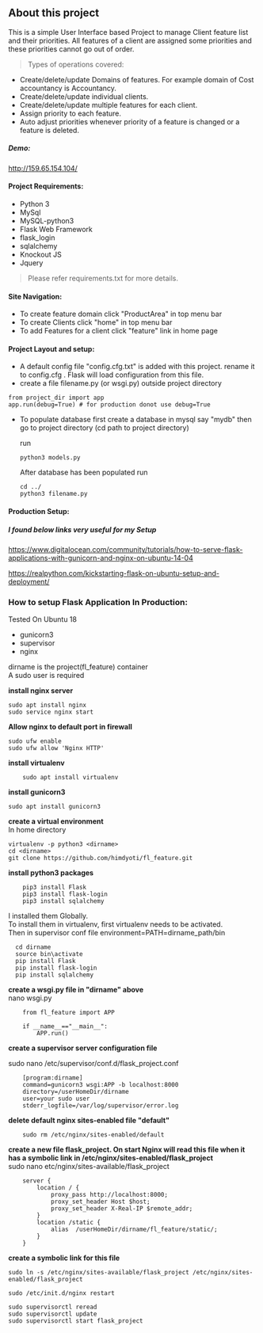 ## About this project
This is a simple User Interface based Project to manage Client feature list and their priorities.
All features of a client are assigned some priorities and these priorities cannot go out of order.

> Types of operations covered:
* Create/delete/update Domains of features. For example domain of Cost accountancy is Accountancy.
* Create/delete/update individual clients.
* Create/delete/update multiple features for each client.
* Assign priority to each feature.
* Auto adjust priorities whenever priority of a feature is changed or a feature is deleted.

##### Demo:
http://159.65.154.104/

#### Project Requirements:
* Python 3
* MySql
* MySQL-python3
* Flask Web Framework
* flask_login
* sqlalchemy
* Knockout JS
* Jquery
> Please refer requirements.txt for more details.


#### Site Navigation:
* To create feature domain click "ProductArea" in top menu bar
* To create Clients click "home" in top menu bar
* To add Features for a client click "feature" link in home page


#### Project Layout and setup:
* A default config file "config.cfg.txt" is added with this project. rename it to config.cfg  . Flask will load configuration from this file.
* create a file filename.py (or wsgi.py) outside project directory
```
from project_dir import app
app.run(debug=True) # for production donot use debug=True
```
* To populate database
first create a database in mysql say "mydb"
then go to project directory (cd path to project directory)

  run
  ```
  python3 models.py
  ```
  After database has been populated run
  ```
  cd ../
  python3 filename.py
  ```

#### Production Setup:

##### I found below links very useful for my Setup  
https://www.digitalocean.com/community/tutorials/how-to-serve-flask-applications-with-gunicorn-and-nginx-on-ubuntu-14-04  

 https://realpython.com/kickstarting-flask-on-ubuntu-setup-and-deployment/

 ### How to setup Flask Application In Production:
 Tested On Ubuntu 18
 * gunicorn3
 * supervisor
 * nginx

 dirname is the project(fl_feature) container  
 A sudo user is required

**install nginx server**  
```
sudo apt install nginx
sudo service nginx start
```

**Allow nginx to default port in firewall**  
```
sudo ufw enable
sudo ufw allow 'Nginx HTTP'
```

**install virtualenv**  
```
	sudo apt install virtualenv
```


**install gunicorn3**  
```
sudo apt install gunicorn3
```
**create a virtual environment**  
In home directory
```
virtualenv -p python3 <dirname>
cd <dirname>
git clone https://github.com/himdyoti/fl_feature.git
```

**install python3 packages**  

```
	pip3 install Flask
	pip3 install flask-login
	pip3 install sqlalchemy
```
I installed them Globally.  
To install them in virtualenv, first virtualenv needs to be activated.  
Then in supervisor conf file
environment=PATH=dirname_path/bin
```
  cd dirname
  source bin\activate
  pip install Flask
  pip install flask-login
  pip install sqlalchemy
```



**create a wsgi.py file in "dirname" above**  
	nano wsgi.py
```
	from fl_feature import APP

	if __name__=="__main__":
		APP.run()
```

**create a supervisor server configuration file**  

sudo nano /etc/supervisor/conf.d/flask_project.conf
```
	[program:dirname]
	command=gunicorn3 wsgi:APP -b localhost:8000
	directory=/userHomeDir/dirname
	user=your sudo user
	stderr_logfile=/var/log/supervisor/error.log
```  
**delete default nginx sites-enabled file "default"**  
```
	sudo rm /etc/nginx/sites-enabled/default
```
**create a new file flask_project. On start Nginx will read   this file when it has a symbolic link in /etc/nginx/sites-enabled/flask_project**  
	sudo nano etc/nginx/sites-available/flask_project
```
	server {
	    location / {
	        proxy_pass http://localhost:8000;
	        proxy_set_header Host $host;
	        proxy_set_header X-Real-IP $remote_addr;
	    }
	    location /static {
	        alias  /userHomeDir/dirname/fl_feature/static/;
	    }
	}
```

**create a symbolic link for this file**
```
sudo ln -s /etc/nginx/sites-available/flask_project /etc/nginx/sites-enabled/flask_project
```
```
sudo /etc/init.d/nginx restart

sudo supervisorctl reread
sudo supervisorctl update
sudo supervisorctl start flask_project
```
